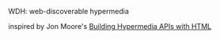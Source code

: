 WDH: web-discoverable hypermedia

inspired by Jon Moore's
[Building Hypermedia APIs with HTML](http://www.infoq.com/presentations/web-api-html)
